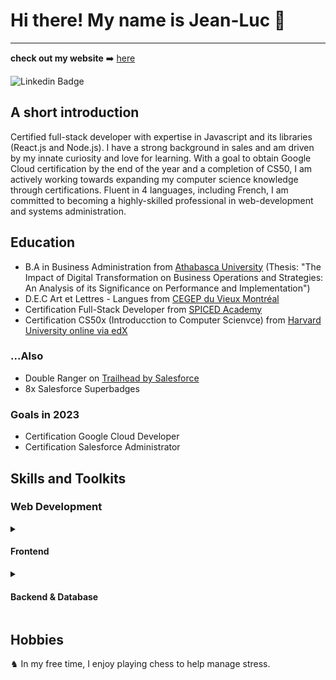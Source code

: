 # Hi there! My name is Jean-Luc :wave: 
---
**check out my website** ➡️ [here](eskabore.github.io)


![Linkedin Badge](https://img.shields.io/badge/-jeanluc-blue?style=flat-square&logo=Linkedin&logoColor=white&link=https://www.linkedin.com/in/jlkabore-turquin/)
## A short introduction
Certified full-stack developer with expertise in Javascript and its libraries (React.js and Node.js). I have a strong background in sales and am driven by my innate curiosity and love for learning. With a goal to obtain Google Cloud certification by the end of the year and a completion of CS50, I am actively working towards expanding my computer science knowledge through certifications. Fluent in 4 languages, including French, I am committed to becoming a highly-skilled professional in web-development and systems administration.

## Education
- B.A in Business Administration from [Athabasca University](https://www.athabascau.ca/) (Thesis: "The Impact of Digital Transformation on Business Operations and Strategies: An Analysis of its Significance on Performance and Implementation")
- D.E.C Art et Lettres - Langues from [CEGEP du Vieux Montréal](https://www.cvm.qc.ca/)
- Certification Full-Stack Developer from [SPICED Academy](https://www.spiced-academy.com/)
- Certification CS50x (Introducction to Computer Scienvce) from [Harvard University online via edX](https://pll.harvard.edu/course/cs50-introduction-computer-science?delta=0)

### ...Also
- Double Ranger on [Trailhead by Salesforce](https://trailblazer.me/id/jkabore-turquin)
- 8x Salesforce Superbadges

### Goals in 2023
- Certification Google Cloud Developer
- Certification Salesforce Administrator

## Skills and Toolkits

### Web Development
<details>
<summary>

#### Frontend</summary>

<img src="https://github.com/mrietzl/mrietzl/raw/main/web-development-css-3.png" width="100" height="auto" alt="css" name="css">
<img src="https://github.com/mrietzl/mrietzl/raw/main/web-development-html-5.png" width="100" height="auto" alt="html" name="html">
<img src="https://github.com/mrietzl/mrietzl/raw/main/web-development-jquerry.png" width="100" height="auto" alt="jquery" name="jquery">
<img src="https://github.com/mrietzl/mrietzl/raw/main/web-development-babel.png" width="100" height="auto" alt="babel" name="babel">
<img src="https://github.com/mrietzl/mrietzl/raw/main/web-development-html-5.png" width="100" height="auto" alt="html" name="html">
<img src="https://github.com/mrietzl/mrietzl/raw/main/web-development-html-5.png" width="100" height="auto" alt="html" name="html">
<img src="https://github.com/mrietzl/mrietzl/raw/main/web-development-html-5.png" width="100" height="auto" alt="html" name="html">
<img src="https://github.com/mrietzl/mrietzl/raw/main/web-development-html-5.png" width="100" height="auto" alt="html" name="html">
<img src="https://github.com/mrietzl/mrietzl/raw/main/web-development-html-5.png" width="100" height="auto" alt="html" name="html">
  
</details>

<details>
<summary>

#### Backend & Database</summary>

<img src="https://github.com/mrietzl/mrietzl/blob/main/web-development-PostgreSQL.png" width="100" height="auto" alt="postgre" name="postgresql">
<img src="https://github.com/mrietzl/mrietzl/raw/main/web-development-css-3.png" width="100" height="auto" alt="css" name="css">

![github](https://img.shields.io/badge/GitHub-000000?style=for-the-badge&logo=GitHub&logoColor=white)

</details>
  
## Hobbies
♞  In my free time, I enjoy playing chess to help manage stress.
